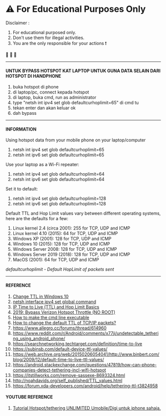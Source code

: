 # :warning: For Educational Purposes Only

Disclaimer :
1. For educational purposed only.
2. Don't use them for illegal activities.
3. You are the only responsible for your actions :exclamation:

:see_no_evil: :hear_no_evil: :speak_no_evil:

-------------------------------------------------------------------------


#### UNTUK BYPASS HOTSPOT KAT LAPTOP UNTUK GUNA DATA SELAIN DARI HOTSPOT DI HANDPHONE 

1. buka hotspot di phone
2. di laptop/pc, connect kepada hotspot
3. di laptop, buka cmd, run as administrator 
4. type "netsh int ipv4 set glob defaultcurhoplimit=65" di cmd tu
5. tekan enter dan akan keluar ok
6. dah bypass


-------------------------------------------------------------------------


#### INFORMATION


Using hotspot data from your mobile phone on your laptop/computer

1. netsh int ipv4 set glob defaultcurhoplimit=65
2. netsh int ipv6 set glob defaultcurhoplimit=65


Use your laptop as a Wi-Fi repeater:

1. netsh int ipv4 set glob defaultcurhoplimit=64
2. netsh int ipv6 set glob defaultcurhoplimit=64


Set it to default:

1. netsh int ipv4 set glob defaultcurhoplimit=128
2. netsh int ipv6 set glob defaultcurhoplimit=128


Default TTL and Hop Limit values vary between different operating systems, here are the defaults for a few:

1. Linux kernel 2.4 (circa 2001): 255 for TCP, UDP and ICMP
2. Linux kernel 4.10 (2015): 64 for TCP, UDP and ICMP
3. Windows XP (2001): 128 for TCP, UDP and ICMP
4. Windows 10 (2015): 128 for TCP, UDP and ICMP
5. Windows Server 2008: 128 for TCP, UDP and ICMP
6. Windows Server 2019 (2018): 128 for TCP, UDP and ICMP
7. MacOS (2001): 64 for TCP, UDP and ICMP


*defaultcurhoplimit - Default HopLimit of packets sent*

**************************************************************************

#### REFERENCE

1. [Change TTL in Windows 10](https://social.technet.microsoft.com/Forums/en-US/08f61f15-68ac-4bde-880a-1e2b1a038ccf/change-ttl-in-windiws-10?forum=win10itpronetworking "Microsoft: TechNet")
2. [netsh interface ipv4 set global command](http://www.colorconsole.de/cmd/en/Windows_7/netsh/interface/ipv4/set/global.htm "Color Console")
3. [IP Time to Live (TTL) and Hop Limit Basics](https://packetpushers.net/ip-time-to-live-and-hop-limit-basics/ "Packet Pushers")
4. [2019: Bypass Verizon Hotspot Throttle (NO ROOT)](https://www.reddit.com/r/Android/comments/cmxp66/2019_bypass_verizon_hotspot_throttle_no_root/ "Reddit")
5. [How to make the cmd line executable](https://stackoverflow.com/questions/42826625/how-to-make-the-cmd-line-executable "Stackpverflow")
6. [How to change the default TTL of TCP/IP packets?](https://askubuntu.com/questions/667096/how-to-change-the-default-ttl-of-tcp-ip-packets "askubuntu")
7. https://www.allegro.cc/forums/thread/614960
8. https://www.reddit.com/r/Android/comments/x77ji/undetectable_tethering_using_android_phone/
9. https://searchnetworking.techtarget.com/definition/time-to-live
10. https://subinsb.com/default-device-ttl-values/
11. https://web.archive.org/web/20150206054041/http://www.binbert.com/blog/2009/12/default-time-to-live-ttl-values/
12. https://android.stackexchange.com/questions/47819/how-can-phone-companies-detect-tethering-incl-wifi-hotspot
13. https://itstillworks.com/remove-sassexe-8693324.html
14. http://noahdavids.org/self_published/TTL_values.html
15. https://forum.xda-developers.com/android/help/tethering-ttl-t3824958

#### YOUTUBE REFERENCE

1. [Tutorial Hotspot/tethering UNLIMITED Umobile/Digi untuk iphone sahaja.](https://youtu.be/WuD31ZkDiPc "Youtube")
